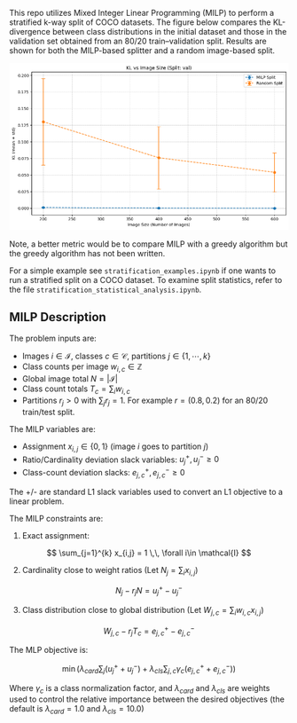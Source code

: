 
This repo utilizes Mixed Integer Linear Programming (MILP) to perform a stratified k-way split of 
COCO datasets. The figure below compares the KL-divergence between class distributions in the initial dataset and those in the validation set obtained from an 80/20 train–validation split. Results are shown for both the MILP-based splitter and a random image-based split.


![alt text](docs/entropy_vs_data_size.png)

Note, a better metric would be to compare MILP with a greedy algorithm but the greedy algorithm has
not been written.

For a simple example see `stratification_examples.ipynb` if one wants to run a stratified split on a COCO dataset. To examine split statistics, refer to the file `stratification_statistical_analysis.ipynb`.


## MILP Description

The problem inputs are:

- Images $i\in \mathcal{I}$, classes $c\in \mathcal{C}$, partitions $j\in\{1,\cdots,k\}$
- Class counts per image $w_{i,c}\in \mathbb{Z}$
- Global image total $N=|\mathcal{I}|$
- Class count totals $T_c = \sum_i w_{i,c}$
- Partitions $r_j > 0$ with $\sum_j r_j = 1$. For example $r=(0.8,0.2)$ for an 80/20 train/test split.

The MILP variables are:

- Assignment $x_{i,j} \in \{0,1\}$ (image $i$ goes to partition $j$)
- Ratio/Cardinality deviation slack variables: $u_j^{+},u_j^{-} \geq 0$
- Class-count deviation slacks: $e_{j,c}^{+},e_{j,c}^{-} \geq 0$

The +/- are standard L1 slack variables used to convert an L1 objective to a linear problem.

The MILP constraints are:

1. Exact assignment:

$$
\sum_{j=1}^{k} x_{i,j} = 1 \,\, \forall i\in \mathcal{I}
$$

2. Cardinality close to weight ratios (Let $N_j = \sum_{i} x_{i,j}$)

$$
N_j - r_j N = u_j^{+} - u_j^{-}
$$

3. Class distribution close to global distribution (Let $W_{j,c} = \sum_{i} w_{i,c} x_{i,j}$)

$$
W_{j,c} - r_j T_c = e_{j,c}^{+} - e_{j,c}^{-}
$$


The MLP objective is:

$$
\min \left( \lambda_{card} \sum_{j} (u_j^{+} + u_j^{-}) + \lambda_{cls} \sum_{j,c} \gamma_{c} (e_{j,c}^{+} + e_{j,c}^{-}) \right)
$$

Where $\gamma_{c}$ is a class normalization factor, and $\lambda_{card}$ and $\lambda_{cls}$ are weights
used to control the relative importance between the desired objectives (the default is $\lambda_{card} = 1.0$ and $\lambda_{cls} = 10.0$)
